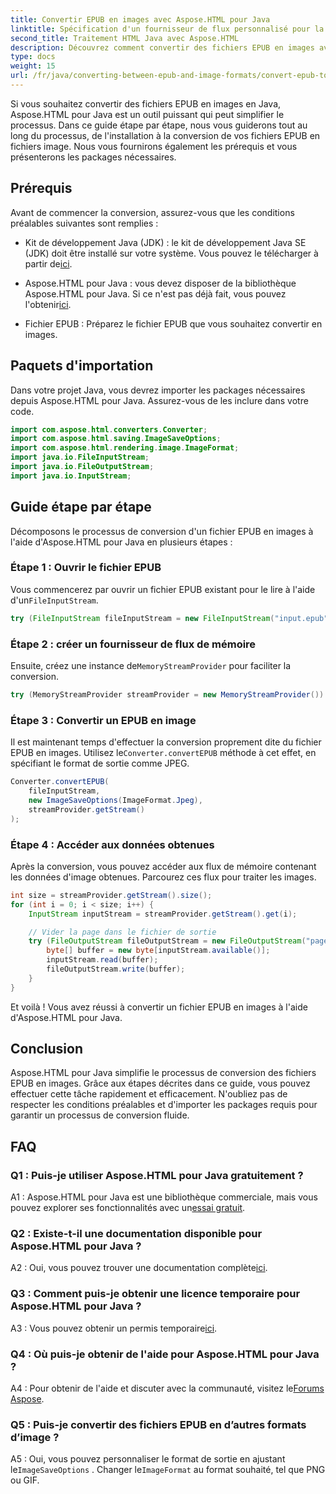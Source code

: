 ```yaml
---
title: Convertir EPUB en images avec Aspose.HTML pour Java
linktitle: Spécification d'un fournisseur de flux personnalisé pour la conversion d'EPUB en image
second_title: Traitement HTML Java avec Aspose.HTML
description: Découvrez comment convertir des fichiers EPUB en images avec Aspose.HTML pour Java. Guide étape par étape pour une conversion fluide.
type: docs
weight: 15
url: /fr/java/converting-between-epub-and-image-formats/convert-epub-to-image-specify-custom-stream-provider/
---
```

Si vous souhaitez convertir des fichiers EPUB en images en Java, Aspose.HTML pour Java est un outil puissant qui peut simplifier le processus. Dans ce guide étape par étape, nous vous guiderons tout au long du processus, de l'installation à la conversion de vos fichiers EPUB en fichiers image. Nous vous fournirons également les prérequis et vous présenterons les packages nécessaires.

## Prérequis

Avant de commencer la conversion, assurez-vous que les conditions préalables suivantes sont remplies :

- Kit de développement Java (JDK) : le kit de développement Java SE (JDK) doit être installé sur votre système. Vous pouvez le télécharger à partir de[ici](https://www.oracle.com/java/technologies/javase-downloads.html).

-  Aspose.HTML pour Java : vous devez disposer de la bibliothèque Aspose.HTML pour Java. Si ce n'est pas déjà fait, vous pouvez l'obtenir[ici](https://releases.aspose.com/html/java/).

- Fichier EPUB : Préparez le fichier EPUB que vous souhaitez convertir en images.

## Paquets d'importation

Dans votre projet Java, vous devrez importer les packages nécessaires depuis Aspose.HTML pour Java. Assurez-vous de les inclure dans votre code.

```java
import com.aspose.html.converters.Converter;
import com.aspose.html.saving.ImageSaveOptions;
import com.aspose.html.rendering.image.ImageFormat;
import java.io.FileInputStream;
import java.io.FileOutputStream;
import java.io.InputStream;
```

## Guide étape par étape

Décomposons le processus de conversion d'un fichier EPUB en images à l'aide d'Aspose.HTML pour Java en plusieurs étapes :

### Étape 1 : Ouvrir le fichier EPUB

 Vous commencerez par ouvrir un fichier EPUB existant pour le lire à l'aide d'un`FileInputStream`.

```java
try (FileInputStream fileInputStream = new FileInputStream("input.epub")) {
```

### Étape 2 : créer un fournisseur de flux de mémoire

 Ensuite, créez une instance de`MemoryStreamProvider` pour faciliter la conversion.

```java
try (MemoryStreamProvider streamProvider = new MemoryStreamProvider()) {
```

### Étape 3 : Convertir un EPUB en image

 Il est maintenant temps d'effectuer la conversion proprement dite du fichier EPUB en images. Utilisez le`Converter.convertEPUB` méthode à cet effet, en spécifiant le format de sortie comme JPEG.

```java
Converter.convertEPUB(
    fileInputStream,
    new ImageSaveOptions(ImageFormat.Jpeg),
    streamProvider.getStream()
);
```

### Étape 4 : Accéder aux données obtenues

Après la conversion, vous pouvez accéder aux flux de mémoire contenant les données d'image obtenues. Parcourez ces flux pour traiter les images.

```java
int size = streamProvider.getStream().size();
for (int i = 0; i < size; i++) {
    InputStream inputStream = streamProvider.getStream().get(i);

    // Vider la page dans le fichier de sortie
    try (FileOutputStream fileOutputStream = new FileOutputStream("page_" + (i + 1) + ".jpg")) {
        byte[] buffer = new byte[inputStream.available()];
        inputStream.read(buffer);
        fileOutputStream.write(buffer);
    }
}
```

Et voilà ! Vous avez réussi à convertir un fichier EPUB en images à l'aide d'Aspose.HTML pour Java.

## Conclusion

Aspose.HTML pour Java simplifie le processus de conversion des fichiers EPUB en images. Grâce aux étapes décrites dans ce guide, vous pouvez effectuer cette tâche rapidement et efficacement. N'oubliez pas de respecter les conditions préalables et d'importer les packages requis pour garantir un processus de conversion fluide.

## FAQ

### Q1 : Puis-je utiliser Aspose.HTML pour Java gratuitement ?

 A1 : Aspose.HTML pour Java est une bibliothèque commerciale, mais vous pouvez explorer ses fonctionnalités avec un[essai gratuit](https://releases.aspose.com/html/java).

### Q2 : Existe-t-il une documentation disponible pour Aspose.HTML pour Java ?

 A2 : Oui, vous pouvez trouver une documentation complète[ici](https://reference.aspose.com/html/java/).

### Q3 : Comment puis-je obtenir une licence temporaire pour Aspose.HTML pour Java ?

 A3 : Vous pouvez obtenir un permis temporaire[ici](https://purchase.aspose.com/temporary-license/).

### Q4 : Où puis-je obtenir de l'aide pour Aspose.HTML pour Java ?

 A4 : Pour obtenir de l'aide et discuter avec la communauté, visitez le[Forums Aspose](https://forum.aspose.com/).

### Q5 : Puis-je convertir des fichiers EPUB en d’autres formats d’image ?

 A5 : Oui, vous pouvez personnaliser le format de sortie en ajustant le`ImageSaveOptions` . Changer le`ImageFormat` au format souhaité, tel que PNG ou GIF.